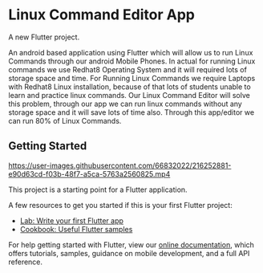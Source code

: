 # Linux Command Editor App

A new Flutter project.

An android based application using Flutter which will allow us to run Linux Commands through our android Mobile Phones. 
In actual for running Linux commands we use Redhat8 Operating System and it will required lots of storage space and time.
For Running Linux Commands we require Laptops with Redhat8 Linux installation, because of that lots of students unable to learn and practice linux commands.
Our Linux Command Editor will solve this problem, through our app we can run linux commands without any storage space and it will save lots of time also.
Through this app/editor we can run 80% of Linux Commands.


## Getting Started



https://user-images.githubusercontent.com/66832022/216252881-e90d63cd-f03b-48f7-a5ca-5763a2560825.mp4



This project is a starting point for a Flutter application.

A few resources to get you started if this is your first Flutter project:

- [Lab: Write your first Flutter app](https://flutter.dev/docs/get-started/codelab)
- [Cookbook: Useful Flutter samples](https://flutter.dev/docs/cookbook)

For help getting started with Flutter, view our
[online documentation](https://flutter.dev/docs), which offers tutorials,
samples, guidance on mobile development, and a full API reference.
